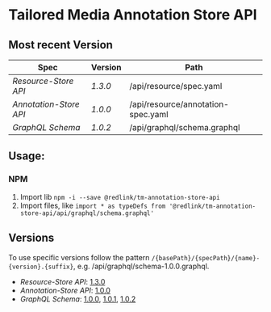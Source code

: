 # Tailored Media Annotation Store API

## Most recent Version
| Spec                   | Version | Path                               |
|------------------------|---------|------------------------------------|
| *Resource-Store API*   | _1.3.0_ | /api/resource/spec.yaml            |
| *Annotation-Store API* | _1.0.0_ | /api/resource/annotation-spec.yaml |
| *GraphQL Schema*       | _1.0.2_ | /api/graphql/schema.graphql        |

## Usage:
### NPM

1. Import lib `npm -i --save @redlink/tm-annotation-store-api`
2. Import files, like `import * as typeDefs from '@redlink/tm-annotation-store-api/api/graphql/schema.graphql'`

## Versions

To use specific versions follow the pattern `/{basePath}/{specPath}/{name}-{version}.{suffix}`, e.g. /api/graphql/schema-1.0.0.graphql.

* *Resource-Store API*: [1.3.0](./CHANGELOG.md#2.0.9)
* *Annotation-Store API*: [1.0.0](./CHANGELOG.md#2.0.32)
* *GraphQL Schema*: [1.0.0](./CHANGELOG.md#1.0.0), [1.0.1](./CHANGELOG.md#1.0.1), [1.0.2](./CHANGELOG.md#1.0.2)
